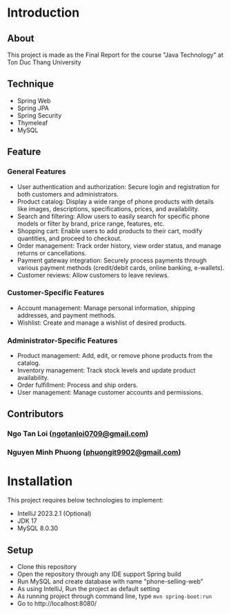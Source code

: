# __Introduction__
## __About__
This project is made as the Final Report for the course "Java Technology" at Ton Duc Thang University
## __Technique__
- Spring Web
- Spring JPA
- Spring Security
- Thymeleaf
- MySQL
## __Feature__
### General Features
- User authentication and authorization: Secure login and registration for both customers and administrators.
- Product catalog: Display a wide range of phone products with details like images, descriptions, specifications, prices, and availability.
- Search and filtering: Allow users to easily search for specific phone models or filter by brand, price range, features, etc.
- Shopping cart: Enable users to add products to their cart, modify quantities, and proceed to checkout.
- Order management: Track order history, view order status, and manage returns or cancellations.
- Payment gateway integration: Securely process payments through various payment methods (credit/debit cards, online banking, e-wallets).
- Customer reviews: Allow customers to leave reviews.
### Customer-Specific Features
- Account management: Manage personal information, shipping addresses, and payment methods.
- Wishlist: Create and manage a wishlist of desired products.
### Administrator-Specific Features
- Product management: Add, edit, or remove phone products from the catalog.
- Inventory management: Track stock levels and update product availability.
- Order fulfillment: Process and ship orders.
- User management: Manage customer accounts and permissions.
## __Contributors__
### Ngo Tan Loi (ngotanloi0709@gmail.com)
### Nguyen Minh Phuong (phuongit9902@gmail.com)
# __Installation__
This project requires below technologies to implement:
- IntelliJ 2023.2.1 (Optional)
- JDK 17
- MySQL 8.0.30
## __Setup__
- Clone this repository
- Open the repository through any IDE support Spring build
- Run MySQL and create database with name "phone-selling-web"
- As using IntelliJ, Run the project as default setting
- As running project through command line, type `mvn spring-boot:run`
- Go to http://localhost:8080/
